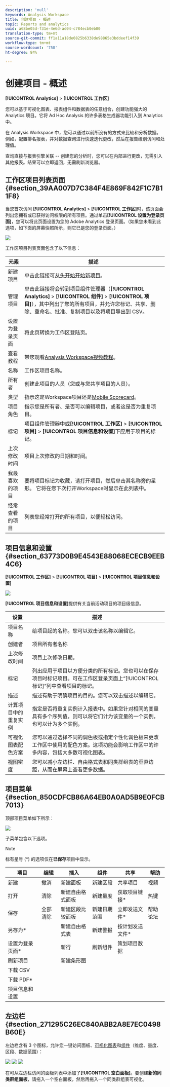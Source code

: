 ```yaml
---
description: 'null'
keywords: Analysis Workspace
title: 创建项目 - 概述
topic: Reports and analytics
uuid: a68be05d-f31e-4e6d-ad04-c784ecb0eb00
translation-type: tm+mt
source-git-commit: ff1a11a18de0825b6338de98865e3bddeef14f39
workflow-type: tm+mt
source-wordcount: '758'
ht-degree: 84%

---
```



# 创建项目 - 概述

**[!UICONTROL Analytics]** > **[!UICONTROL 工作区]**

您可以基于可视化图表、报表组件和数据表的任意组合，创建功能强大的 Analytics 项目。它将 Ad Hoc Analysis 的许多表格生成器功能引入到 Analytics 中。

在 Analysis Workspace 中，您可以通过以前所没有的方式来比较和分析数据。例如，配置排名报表，并对数据查询进行快速迭代更改，然后在报告级别访问和处理值。

查询直接与报表引擎关联 -- 创建您的分析时，您可以在内部进行更改，无需引入其他报表。结果可以立即返回，无需刷新浏览器。

## 工作区项目列表页面  {#section_39AA007D7C384F4E869F842F1C7B11F8}

当您首次访问 **[!UICONTROL Analytics]** > **[!UICONTROL 工作区]**&#x200B;时，该页面会列出您拥有或已获得访问权限的所有项目。通过单击&#x200B;**[!UICONTROL 设置为登录页面]**，您可以将此页面设置为您的 Adobe Analytics 登录页面。（如果您未看到此选项，如下面的屏幕快照所示，则它已是您的登录页面。）

![](assets/sample-project.png)

工作区项目列表页面包含了以下信息：

| 元素 | 描述 |
|---|---|
| 新建项目 | 单击此链接可[从头开始开始新项目](/help/analysis-workspace/home.md)。 |
| 管理项目 | 单击此链接将会转到项目组件管理器（**[!UICONTROL Analytics]** > **[!UICONTROL 组件]** > **[!UICONTROL 项目]**），其中列出了您的所有项目，并允许您标记、共享、删除、重命名、批准、复制项目以及将项目导出到 CSV。 |
| 设置为登录页面 | 将此页转换为工作区登陆页。 |
| 查看教程 | 带您观看[Analysis Workspace视频教程](https://docs.adobe.com/content/help/en/analytics-learn/tutorials/analysis-workspace/analysis-workspace-basics/analysis-workspace-introduction.html)。 |
| 名称 | 工作区项目名称。 |
| 所有者 | 创建此项目的人员（您或与您共享项目的人员）。 |
| 类型 | 指示这是Workspace项目还是[Mobile Scorecard](https://docs.adobe.com/content/help/zh-Hans/analytics/analyze/mobapp/home.html)。 |
| 项目角色 | 指示您是所有者、是否可以编辑项目，或者这是否为重复项目。 |
| 标记 | 项目组件管理器中或&#x200B;**[!UICONTROL 工作区]** > **[!UICONTROL 项目]** > **[!UICONTROL 项目信息和设置]**&#x200B;下应用于项目的标记。 |
| 上次修改时间 | 项目上次修改的日期和时间。 |
| 我最喜欢的项目 | 要将项目标记为收藏，请打开项目，然后单击其名称旁的星形。 它将在您下次打开Workspace时显示在此列表中。 |
| 经常查看的项目 | 列表您经常打开的所有项目，以便轻松访问。 |

## 项目信息和设置 {#section_63773D0B9E4543E88068ECECB9EEB4C6}

**[!UICONTROL 工作区]** > **[!UICONTROL 项目]** > **[!UICONTROL 项目信息和设置]**

![](assets/projectinfo.png)

**[!UICONTROL 项目信息和设置]**&#x200B;提供有关当前活动项目的项目级信息。

| 设置 | 描述 |
|---|---|
| 项目名称 | 给项目起的名称。您可以双击该名称以编辑它。 |
| 创建者 | 项目所有者名称 |
| 上次修改时间 | 项目上次修改日期。 |
| 标记 | 列出应用于项目以方便分类的所有标记。您也可以在保存项目时标记项目。可在工作区登录页面上“[!UICONTROL 标记]”列中查看项目的标记。 |
| 描述 | 描述有助于明确项目的目的。您可以双击描述以编辑它。 |
| 计算项目中的重复实例 | 指定是否将重复实例计入报表中。如果您针对相同的变量具有多个序列值，则可以将它们计为该变量的一个实例，也可以计为多个实例。 |
| 可视化图表配色方案 | 您可以通过选择不同的调色板或指定个性化调色板来更改工作区中使用的配色方案。这项功能会影响工作区中的许多内容，包括大多数可视化图表。 |
| 视图密度 | 您可以减小左边栏、自由格式表和同类群组表的垂直边距，从而在屏幕上查看更多数据。 |

## 项目菜单 {#section_850CDFCB86A64EB0A0AD5B9E0FCB7013}

顶部项目菜单如下所示：

![](assets/new-project-menus.png)

子菜单包含以下选项。

>[!NOTE]
>
>标有星号 (*) 的选项仅在&#x200B;**已保存**&#x200B;项目中显示。

| 项目 | 编辑 | 插入 | 组件 | 共享 | 帮助 |
|---|---|---|---|---|---|
| 新建 | 撤消 | 新建面板 | 新建区段 | 共享项目 | 视频 |
| 打开 | 清除 | 新建自由格式面板 | 新建量度 | 获取项目链接* | 热键 |
| 保存 | 全部清除 | 新建区段比较面板 | 新建日期范围 | 立即发送文件* | 帮助论坛 |
| 另存为* |  | 新建自由格式表 | 新建警报 | 按计划发送文件* |  |
| 设置为登录页面* |  | 新行 | 刷新组件 | 策划项目数据 |  |
| 刷新项目 |  | 新建条形图 |  |  |  |
| 下载 CSV |  |  |  |  |  |
| 下载 PDF* |  |  |  |  |  |
| 项目信息和设置 |  |  |  |  |  |

## 左边栏  {#section_271295C26EC840ABB2A8E7EC0498B60E}

左边栏含有 3 个图标，允许您一键访问面板、[可视化图表](/help/analysis-workspace/visualizations/freeform-analysis-visualizations.md)和[组件](/help/components/overview.md)（维度、量度、区段、数据范围）：

![](assets/panels.png) ![](assets/visualizations.png) ![](assets/components.png)

在可从左边栏访问的面板列表中添加了&#x200B;**[!UICONTROL 空白面板]**。要创建&#x200B;**新的同类群组面板**，请拖入一个空白面板，然后再拖入一个同类群组表可视化。
